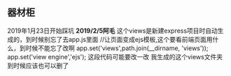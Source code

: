 ## 器材柜

2019年1月23日开始踩坑
**2019/2/5阿毛**
 这个views是新建express项目时自动生成的，到时候别忘了去app.js里面
 //让页面变成ejs模板,这个要看前端页面用什么，到时候不能忘了改啊
 app.set('views',path.join(__dirname, 'views'));
 app.set('view engine','ejs');
 这段代码可能要改一改
 我生成的这个views文件夹到时候应该也可以删了